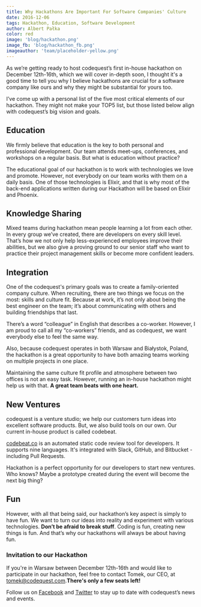 ```yaml
---
title: Why Hackathons Are Important For Software Companies' Culture
date: 2016-12-06
tags: Hackathon, Education, Software Development
author: Albert Pałka
color: red
image: 'blog/hackathon.png'
image_fb: 'blog/hackathon_fb.png'
imageauthor: 'team/placeholder-yellow.png'
---
```


As we’re getting ready to host codequest’s first in-house hackathon on December 12th-16th, which we will cover in-depth soon, I thought it's a good time to tell you why I believe hackathons are crucial for a software company like ours and why they might be substantial for yours too.

I’ve come up with a personal list of the five most critical elements of our hackathon. They might not make your TOP5 list, but those listed below align with codequest’s big vision and goals.

## **Education**

We firmly believe that education is the key to both personal and professional development. Our team attends meet-ups, conferences, and workshops on a regular basis. But what is education without practice?

The educational goal of our hackathon is to work with technologies we love and promote. However, not everybody on our team works with them on a daily basis. One of those technologies is Elixir, and that is why most of the back-end applications written during our Hackathon will be based on Elixir and Phoenix.

## **Knowledge Sharing**

Mixed teams during hackathon mean people learning a lot from each other. In every group we’ve created, there are developers on every skill level. That’s how we not only help less-experienced employees improve their abilities, but we also give a proving ground to our senior staff who want to practice their project management skills or become more confident leaders.

## **Integration**

One of the codequest's primary goals was to create a family-oriented company culture. When recruiting, there are two things we focus on the most: skills and culture fit. Because at work, it’s not only about being the best engineer on the team; it’s about communicating with others and building friendships that last.

There’s a word “colleague” in English that describes a co-worker. However, I am proud to call all my “co-workers” friends, and as codequest, we want everybody else to feel the same way. 

Also, because codequest operates in both Warsaw and Białystok, Poland, the hackathon is a great opportunity to have both amazing teams working on multiple projects in one place. 

Maintaining the same culture fit profile and atmosphere between two offices is not an easy task. However, running an in-house hackathon might help us with that. **A great team beats with one heart.**

## **New Ventures**

codequest is a venture studio; we help our customers turn ideas into excellent software products. But, we also build tools on our own. Our current in-house product is called codebeat.

[codebeat.co](https://codebeat.co/) is an automated static code review tool for developers. It supports nine languages. It's integrated with Slack, GitHub, and Bitbucket - including Pull Requests.

Hackathon is a perfect opportunity for our developers to start new ventures. Who knows? Maybe a prototype created during the event will become the next big thing?

## **Fun**

However, with all that being said, our hackathon’s key aspect is simply to have fun. We want to turn our ideas into reality and experiment with various technologies. **Don’t be afraid to break stuff**. Coding is fun, creating new things is fun. And that’s why our hackathons will always be about having fun.

### Invitation to our Hackathon

If you're in Warsaw between December 12th-16th and would like to participate in our hackathon, feel free to contact Tomek, our CEO, at [tomek@codequest.com](mailto:tomek@codequest.com).**There's only a few seats left!** 

Follow us on [Facebook](https://www.facebook.com/codequest.eu/) and [Twitter](https://twitter.com/codequest) to stay up to date with codequest’s news and events.
